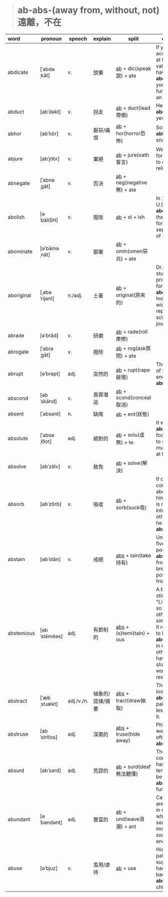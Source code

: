 > # ab-abs-(away from, without, not) 遠離，不在
| word       | pronoun       | speech     | explain          | split                         | example                                                                                                                                                                      |
| :--------- | ------------- | ---------- | ---------------- | ----------------------------- | ---------------------------------------------------------------------------------------------------------------------------------------------------------------------------- |
| abdicate   | [ˈabdəˌkāt]   | v.         | 放棄             | [ab] +  dic(speak說) + ate    | If your accept labels at their face value you have **abdicated** your functions as an individual.                                                                            |
| abduct     | [abˈdəkt]     | v.         | 拐走             | [ab] +  duct(lead帶領)        | Her son was **abducted** yesterday.                                                                                                                                          |
| abhor      | [abˈhôr]      | v.         | 厭惡/痛恨        | [ab] +  hor(horror恐怖)       | Some people **abhor** snakes.                                                                                                                                                |
| abjure     | [abˈjo͝or]     | v.         | 棄絕             | [ab] +  jure(oath誓言)        | We don't force anyone to **abjure** his religion.                                                                                                                            |
| abnegate   | [ˈabnəˌɡāt]   | v.         | 否決             | [ab] +  neg(negative無) + ate |                                                                                                                                                                              |
| abolish    | [əˈbäliSH]    | v.         | 廢除             | [ab] +  ol + ish              | In 1946 the U.S. army **abolished** the cavalry force as a separate arm of service.                                                                                          |
| abominate  | [əˈbäməˌnāt]  | v.         | 鄙棄             | [ab] +  omin(omen惡兆) + ate  |                                                                                                                                                                              |
| aboriginal | [ˌabəˈrijənl] | n./adj.    | 土著             | [ab] +  original(原來的)      | Dr.Hill's studies of the primitive art forms of the **aboriginal** Indians were widely reported in scientific journals.                                                      |
| abrade     | [əˈbrād]      | v.         | 研磨             | [ab] +  rade(roll摩擦)        |                                                                                                                                                                              |
| abrogate   | [ˈabrəˌɡāt]   | v.         | 廢除             | [ab] +  rog(ask質問) + ate    |                                                                                                                                                                              |
| abrupt     | [əˈbrəpt]     | adj.       | 突然的           | [ab] +  rupt(rape破壞)        | The last act of the play ended **abruptly**.                                                                                                                                 |
| abscond    | [əbˈskänd]    | v.         | 畏罪潛逃         | [ab] +  scond(conceal取消)    |                                                                                                                                                                              |
| absent     | [ˈabsənt]     | n.         | 缺席             | [ab] + ent(狀態)              |                                                                                                                                                                              |
| absolute   | [ˈabsəˌlo͞ot]  | adj.       | 絕對的           | [ab] +  solu(虛無) + te       | It was **absolutely** foolish of you to spend so much money at the circus.                                                                                                   |
| absolve    | [əbˈzälv]     | v.         | 赦免             | [ab] +  solve(解決)           |                                                                                                                                                                              |
| absorb     | [əbˈzôrb]     | v.         | 吸收             | [ab] +  sorb(suck吸)          | If one's too concerned about himself, and is not interested in other people, he is **self-absorbed**.                                                                        |
| abstain    | [əbˈstān]     | v.         | 戒絕             | [abs] + tain(take持有)        | Until I lose five more pounds I an **abstaining** from eating bread, potatoes, and fried foods.                                                                              |
| abstemious | [əbˈstēmēəs]  | adj.       | 有節制的         | [abs] + (s)temi(tain) + ous   | A bumper sticker reads "Live simply so that others may simply live." It reminds us to be **abstemious** in roder that others will have their share of the world's resources. |
| abstract   | [ˈæbˌstɹækt]  | adj./v./n. | 抽象的/提煉/摘要 | [abs] + tract(draw抽取)       | The more we looked at the **abstract** painting, the less we liked it.                                                                                                       |
| abstruse   | [abˈstro͞os]   | adj.       | 深奧的           | [abs] + truse(hide away)      | Philosopher's words are often **abstruse**.                                                                                                                                  |
| absurd     | [əbˈsərd]     | adj.       | 荒謬的           | [ab] +  surd(deaf無法聽懂)    | The comedian has a tendency to be more **absurd** than funny.                                                                                                                |
| abundant   | [əˈbəndənt]   | adj.       | 豐富的           | [ab] +  und(wave浪潮) + ant   | Carbohydrate are **abundant** in nature where they serve as an immediate source of energy.                                                                                   |
| abuse      | [əˈbjuz]      | v.         | 濫用/虐待        | [ab] +  use                   | His behavior patterns suggested he had been badly **abused** as a child.                                                                                                     |

[a]:<a-.md>
[ab]:<ab-.md>
[abs]:<ab-.md>
[ia]:<-ia.md>
[bar]:<bar-.md>